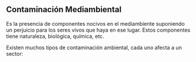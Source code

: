 ## Contaminación Mediambiental

Es la presencia de componentes nocivos en el mediambiente suponiendo un perjuicio para los seres vivos que haya en ese lugar.
Estos componentes tiene naturaleza, biológica, química, etc.

Existen muchos tipos de contaminación ambiental, cada uno afecta a un sector:
